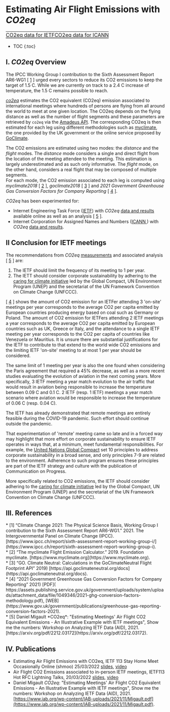 
# Estimating Air Flight Emissions with *CO2eq*


  <html>
  <style>
  table, th, td {
    border: 0px none;
    padding: 0px;
  }
  </style>
  <body>
    <table style="width:100%">
          <tr>
<td><a href='https://mglt.github.io/co2eq/IETF/IETF'> CO2eq data for IETF</a></td>
<td><a href='https://mglt.github.io/co2eq/ICANN/ICANN'> CO2eq data for ICANN</a></td>
<td> </td>
<td> </td>
<td> </td>
<td> </td>
      </tr>
    </table>
  </body>
  </html>

* TOC
{:toc}

## I. *CO2eq* Overview

The IPCC Working Group I contribution to the Sixth Assessment Report AR6-WG1 [ [1](#ar6-wg1) ] urged every sectors to reduce its CO2 emissions to keep the target of 1.5 C. 
While we are currently on track to a 2.4 C increase of temperature, the 1.5 C remains possible to reach. 

[*co2eq*](https://github.com/mglt/co2eq) estimates the CO2 equivalent (CO2eq) emission associated to international meetings where hundreds of persons are flying from all around the world to meet at one given location. 
The CO2eq depends on the flying distance as well as the number of flight segments and these parameters are retrieved  by `co2eq` via the [Amadeus API](https://developers.amadeus.com/get-started/get-started-with-amadeus-apis-334). The corresponding CO2eq is then estimated for each leg using different methodologies such as [myclimate](https://www.myclimate.org/), the one provided by the UK government or the online service proposed by [GoClimate](https://www.goclimate.com/).
 
The CO2 emissions are estimated using two modes: the *distance* and the *flight* modes. 
The *distance* mode considers a single and direct flight from the location of the meeting attendee to the meeting. This estimation is largely underestimated and as such only informative. 
The *flight* mode, on the other hand, considers a real flight that may be composed of multiple segments.  
For each mode, the CO2 emission associated to each leg is computed using *myclimate2018* [ [2](#myclimate) ], *goclimate2018* [ [3](#goclimate) ] and *2021 Government Greenhouse Gas Conversion Factors for Company Reporting*  [ [4](#ukgov) ]. 

*CO2eq* has been experimented for:

*  Internet Engineering Task Force ([IETF](https://www.ietf.org)) with *CO2eq* [data and results](https://mglt.github.io/co2eq/IETF/IETF) available online as well as an analysis [ [5](#coe2eq-aid) ]. 
* Internet Corporation for Assigned Names and Numbers ([ICANN ](https://www.icann.org/)) with *CO2eq* [data and results](https://mglt.github.io/co2eq/ICANN/ICANN).

## II Conclusion for IETF meetings

The recommendations from *CO2eq* [measurements](https://mglt.github.io/co2eq/IETF/IETF) and associated analysis [ [5](#coe2eq-aid) ] are:

1. The IETF should limit the frequency of its meeting to 1 per year.
2. The IETT should consider corporate sustainability by adhering to the [caring for climate initiative](https://d306pr3pise04h.cloudfront.net/docs/publications%2FC4C_Statement.pdf) led by the Global Compact, UN Environment Program (UNEP) and the secretariat of the UN Framework Convention on Climate Change (UNFCCC). 

[ [4](#coe2eq-aid) ] shows the amount of CO2 emission for an IETFer attending 3 'on-site' meetings per year corresponds to the average CO2 per capita emitted by European countries producing energy based on coal such as Germany or Poland. The amount of CO2 emission for IETFers  attending 2 IETF meetings a year corresponds to the average CO2 per capita emitted by European countries such as UK, Greece or Italy, and the attendance to a single IETF meeting per year corresponds to the CO2 per capita of countries like Venezuela  or Mauritius. It is unsure there are substantial justifications for the IETF to contribute to that extend to the world wide CO2 emissions and the limiting  IETF 'on-site' meeting to at most 1 per year should be considered.  

The same limit of 1 meeting per year is also the one found when considering the Paris agreement that required a 45% decrease, as well as a more recent studies evaluating the evolution of aviation in the next coming years. More specifically, 3 IETF meeting a year match evolution to the air traffic that would result in aviation being responsible to increase the temperature between 0.09 C and 0.1 C. 2 IETF (resp. 1 IETF) meetings a year match scenario where aviation would be responsible to increase the temperature of 0.06 C (resp. 0.04 C).

The IETF has already demonstrated that remote meetings are entirely feasible during the COVID-19 pandemic. Such effort should continue outside the pandemic.


That experimentation of 'remote' meeting came so late and in a forced way may highlight that more effort on corporate sustainability to ensure IETF operates in ways that, at a minimum, meet fundamental responsibilities. For example, the [United Nations Global Compact](https://www.unglobalcompact.org) set 10 principles to address corporate sustainability in a broad sense, and only principles 7-9 are related to the environment. Adherence to such program ensures these principles are part of the IETF strategy and culture with the publication of Communication on Progress. 

More specifically related to CO2 emissions, the IETF should consider adhering to the [caring for climate initiative](https://d306pr3pise04h.cloudfront.net/docs/publications%2FC4C_Statement.pdf) led by the Global Compact, UN Environment Program (UNEP) and the secretariat of the UN Framework Convention on Climate Change (UNFCCC). 

## III. References

<div id="ar6-wg1"></div>
* [1] “Climate Change 2021: The Physical Science Basis, Working Group I contribution to the Sixth Assessment Report AR6-WG1.” 2021. The Intergovernmental Panel on Climate Change (IPCC). [https://www.ipcc.ch/report/sixth-assessment-report-working-group-i/](https://www.ipcc.ch/report/sixth-assessment-report-working-group-i).
<div id="myclimate"></div>
* [2] “The myclimate Flight Emission Calculator.” 2019. Foundation myclimate. [https://www.myclimate.org](https://www.myclimate.org).
<div id="goclimate"></div> 
* [3] “GO. Climate Neutral: Calculations in the GoClimateNeutral Flight Footprint API” 2019) [https://api.goclimateneutral.org/docs](https://api.goclimateneutral.org/docs).
<div id="ukgov"></div> 
* [4] “2021 Government Greenhouse Gas Conversion Factors for Company Reporting” 2021) [PDF]( https://assets.publishing.service.gov.uk/government/uploads/system/uploads/attachment_data/file/1049346/2021-ghg-conversion-factors-methodology.pdf), [WEB](https://www.gov.uk/government/publications/greenhouse-gas-reporting-conversion-factors-2021).
<div id="coe2eq-aid"> </div>
* [5]  Daniel Migault *CO2eq*: "Estimating Meetings' Air Flight CO2 Equivalent Emissions - An Illustrative Example with IETF meetings", Show me the numbers: Workshop on Analyzing IETF Data (AID), 2021. [https://arxiv.org/pdf/2212.03172](https://arxiv.org/pdf/2212.03172). 


## IV. Publications

* Estimating Air Flight Emissions with CO2eq, IETF 113 Stay Home Meet Occasionally Online (shmoo) 25/03/2022 [slides](https://datatracker.ietf.org/meeting/113/materials/slides-113-shmoo-air-flight-co-2-emissions-associated-to-ietf-meetings-00), [video](https://www.youtube.com/watch?v=JnnPIBmSD28)
* Air Flight CO2 Emissions associated to in-person IETF meetings, IETF113 Hot RFC Lightning Talks, 20/03/2022 [slides](https://datatracker.ietf.org/meeting/113/materials/slides-113-hotrfc-sessa-migault-00), [video](https://www.youtube.com/watch?v=rt-2H_AAucc)
* Daniel Migault *CO2eq*: "Estimating Meetings' Air Flight CO2 Equivalent Emissions - An Illustrative Example with IETF meetings", Show me the numbers: Workshop on Analyzing IETF Data (AID), 2021. [https://www.iab.org/wp-content/IAB-uploads/2021/11/Migault.pdf](https://www.iab.org/wp-content/IAB-uploads/2021/11/Migault.pdf).
